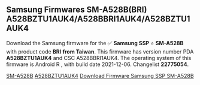 <h2>Samsung Firmwares SM-A528B(BRI) A528BZTU1AUK4/A528BBRI1AUK4/A528BZTU1AUK4</h2>
Download the Samsung firmware for the ✅ <strong>Samsung SSP </strong> ⭐ <strong>SM-A528B</strong> with product code <strong>BRI</strong> <strong> from Taiwan</strong>. This firmware has version number PDA <strong>A528BZTU1AUK4</strong> and CSC A528BBRI1AUK4. The operating system of this firmware is Android R , with build date 2021-12-06. Changelist <strong>22775054</strong>.


[SM-A528B](https://samfirm.shop/samsung/model/SM-A528B)
[A528BZTU1AUK4](https://samfirm.shop/samsung/pda/A528BZTU1AUK4)
[Download Firmware Samsung SSP SM-A528B](https://samfirm.shop/samsung/firmware/480388)
